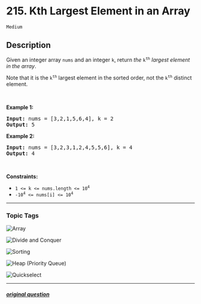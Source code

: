 # 215. Kth Largest Element in an Array

`Medium`

## Description

<p>Given an integer array <code>nums</code> and an integer <code>k</code>, return <em>the</em> <code>k<sup>th</sup></code> <em>largest element in the array</em>.</p>

<p>Note that it is the <code>k<sup>th</sup></code> largest element in the sorted order, not the <code>k<sup>th</sup></code> distinct element.</p>

<p>&nbsp;</p>
<p><strong>Example 1:</strong></p>
<pre><strong>Input:</strong> nums = [3,2,1,5,6,4], k = 2
<strong>Output:</strong> 5
</pre><p><strong>Example 2:</strong></p>
<pre><strong>Input:</strong> nums = [3,2,3,1,2,4,5,5,6], k = 4
<strong>Output:</strong> 4
</pre>
<p>&nbsp;</p>
<p><strong>Constraints:</strong></p>

<ul>
	<li><code>1 &lt;= k &lt;= nums.length &lt;= 10<sup>4</sup></code></li>
	<li><code>-10<sup>4</sup> &lt;= nums[i] &lt;= 10<sup>4</sup></code></li>
</ul>


---

### Topic Tags

[array]: https://img.shields.io/badge/-Array-EF9A9A
[divide-and-conquer]: https://img.shields.io/badge/-Divide%20and%20Conquer-B39DDB
[sorting]: https://img.shields.io/badge/-Sorting-81D4FA
[heap-priority-queue]: https://img.shields.io/badge/-Heap%20(Priority%20Queue)-A5D6A7
[quickselect]: https://img.shields.io/badge/-Quickselect-FFF59D

![Array][array]

![Divide and Conquer][divide-and-conquer]

![Sorting][sorting]

![Heap (Priority Queue)][heap-priority-queue]

![Quickselect][quickselect]

---

##### [original question](https://leetcode.com/problems/kth-largest-element-in-an-array)
